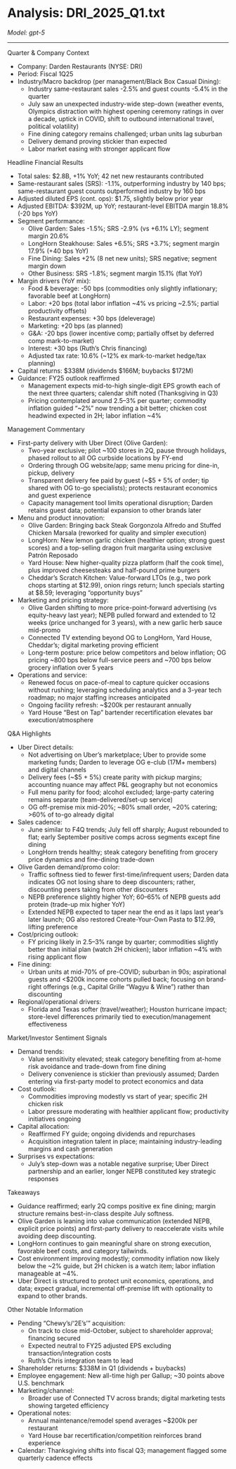 # Analysis: DRI_2025_Q1.txt

*Model: gpt-5*

---

Quarter & Company Context
- Company: Darden Restaurants (NYSE: DRI)
- Period: Fiscal 1Q25
- Industry/Macro backdrop (per management/Black Box Casual Dining):
  - Industry same-restaurant sales -2.5% and guest counts -5.4% in the quarter
  - July saw an unexpected industry-wide step-down (weather events, Olympics distraction with highest opening ceremony ratings in over a decade, uptick in COVID, shift to outbound international travel, political volatility)
  - Fine dining category remains challenged; urban units lag suburban
  - Delivery demand proving stickier than expected
  - Labor market easing with stronger applicant flow

Headline Financial Results
- Total sales: $2.8B, +1% YoY; 42 net new restaurants contributed
- Same-restaurant sales (SRS): -1.1%, outperforming industry by 140 bps; same-restaurant guest counts outperformed industry by 160 bps
- Adjusted diluted EPS (cont. ops): $1.75, slightly below prior year
- Adjusted EBITDA: $392M, up YoY; restaurant-level EBITDA margin 18.8% (-20 bps YoY)
- Segment performance:
  - Olive Garden: Sales -1.5%; SRS -2.9% (vs +6.1% LY); segment margin 20.6%
  - LongHorn Steakhouse: Sales +6.5%; SRS +3.7%; segment margin 17.9% (+40 bps YoY)
  - Fine Dining: Sales +2% (8 net new units); SRS negative; segment margin down
  - Other Business: SRS -1.8%; segment margin 15.1% (flat YoY)
- Margin drivers (YoY mix):
  - Food & beverage: -50 bps (commodities only slightly inflationary; favorable beef at LongHorn)
  - Labor: +20 bps (total labor inflation ~4% vs pricing ~2.5%; partial productivity offsets)
  - Restaurant expenses: +30 bps (deleverage)
  - Marketing: +20 bps (as planned)
  - G&A: -20 bps (lower incentive comp; partially offset by deferred comp mark-to-market)
  - Interest: +30 bps (Ruth’s Chris financing)
  - Adjusted tax rate: 10.6% (~12% ex mark-to-market hedge/tax planning)
- Capital returns: $338M (dividends $166M; buybacks $172M)
- Guidance: FY25 outlook reaffirmed
  - Management expects mid-to-high single-digit EPS growth each of the next three quarters; calendar shift noted (Thanksgiving in Q3)
  - Pricing contemplated around 2.5–3% per quarter; commodity inflation guided “~2%” now trending a bit better; chicken cost headwind expected in 2H; labor inflation ~4%

Management Commentary
- First-party delivery with Uber Direct (Olive Garden):
  - Two-year exclusive; pilot ~100 stores in 2Q, pause through holidays, phased rollout to all OG curbside locations by FY-end
  - Ordering through OG website/app; same menu pricing for dine-in, pickup, delivery
  - Transparent delivery fee paid by guest (~$5 + 5% of order; tip shared with OG to-go specialists); protects restaurant economics and guest experience
  - Capacity management tool limits operational disruption; Darden retains guest data; potential expansion to other brands later
- Menu and product innovation:
  - Olive Garden: Bringing back Steak Gorgonzola Alfredo and Stuffed Chicken Marsala (reworked for quality and simpler execution)
  - LongHorn: New lemon garlic chicken (healthier option; strong guest scores) and a top-selling dragon fruit margarita using exclusive Patrón Reposado
  - Yard House: New higher-quality pizza platform (half the cook time), plus improved cheesesteaks and half-pound prime burgers
  - Cheddar’s Scratch Kitchen: Value-forward LTOs (e.g., two pork chops starting at $12.99), onion rings return; lunch specials starting at $8.59; leveraging “opportunity buys”
- Marketing and pricing strategy:
  - Olive Garden shifting to more price-point-forward advertising (vs equity-heavy last year); NEPB pulled forward and extended to 12 weeks (price unchanged for 3 years), with a new garlic herb sauce mid-promo
  - Connected TV extending beyond OG to LongHorn, Yard House, Cheddar’s; digital marketing proving efficient
  - Long-term posture: price below competitors and below inflation; OG pricing ~800 bps below full-service peers and ~700 bps below grocery inflation over 5 years
- Operations and service:
  - Renewed focus on pace-of-meal to capture quicker occasions without rushing; leveraging scheduling analytics and a 3-year tech roadmap; no major staffing increases anticipated
  - Ongoing facility refresh: ~$200k per restaurant annually
  - Yard House “Best on Tap” bartender recertification elevates bar execution/atmosphere

Q&A Highlights
- Uber Direct details:
  - Not advertising on Uber’s marketplace; Uber to provide some marketing funds; Darden to leverage OG e-club (17M+ members) and digital channels
  - Delivery fees (~$5 + 5%) create parity with pickup margins; accounting nuance may affect P&L geography but not economics
  - Full menu parity for food; alcohol excluded; large-party catering remains separate (team-delivered/set-up service)
  - OG off-premise mix mid-20%; ~80% small order, ~20% catering; >60% of to-go already digital
- Sales cadence:
  - June similar to F4Q trends; July fell off sharply; August rebounded to flat; early September positive comps across segments except fine dining
  - LongHorn trends healthy; steak category benefiting from grocery price dynamics and fine-dining trade-down
- Olive Garden demand/promo color:
  - Traffic softness tied to fewer first-time/infrequent users; Darden data indicates OG not losing share to deep discounters; rather, discounting peers taking from other discounters
  - NEPB preference slightly higher YoY; 60–65% of NEPB guests add protein (trade-up mix higher YoY)
  - Extended NEPB expected to taper near the end as it laps last year’s later launch; OG also restored Create-Your-Own Pasta to $12.99, lifting preference
- Cost/pricing outlook:
  - FY pricing likely in 2.5–3% range by quarter; commodities slightly better than initial plan (watch 2H chicken); labor inflation ~4% with rising applicant flow
- Fine dining:
  - Urban units at mid-70% of pre-COVID; suburban in 90s; aspirational guests and <$200k income cohorts pulled back; focusing on brand-right offerings (e.g., Capital Grille “Wagyu & Wine”) rather than discounting
- Regional/operational drivers:
  - Florida and Texas softer (travel/weather); Houston hurricane impact; store-level differences primarily tied to execution/management effectiveness

Market/Investor Sentiment Signals
- Demand trends:
  - Value sensitivity elevated; steak category benefiting from at-home risk avoidance and trade-down from fine dining
  - Delivery convenience is stickier than previously assumed; Darden entering via first-party model to protect economics and data
- Cost outlook:
  - Commodities improving modestly vs start of year; specific 2H chicken risk
  - Labor pressure moderating with healthier applicant flow; productivity initiatives ongoing
- Capital allocation:
  - Reaffirmed FY guide; ongoing dividends and repurchases
  - Acquisition integration talent in place; maintaining industry-leading margins and cash generation
- Surprises vs expectations:
  - July’s step-down was a notable negative surprise; Uber Direct partnership and an earlier, longer NEPB constituted key strategic responses

Takeaways
- Guidance reaffirmed; early 2Q comps positive ex fine dining; margin structure remains best-in-class despite July softness.
- Olive Garden is leaning into value communication (extended NEPB, explicit price points) and first-party delivery to reaccelerate visits while avoiding deep discounting.
- LongHorn continues to gain meaningful share on strong execution, favorable beef costs, and category tailwinds.
- Cost environment improving modestly; commodity inflation now likely below the ~2% guide, but 2H chicken is a watch item; labor inflation manageable at ~4%.
- Uber Direct is structured to protect unit economics, operations, and data; expect gradual, incremental off-premise lift with optionality to expand to other brands.

Other Notable Information
- Pending “Chewy’s/‘2E’s’” acquisition:
  - On track to close mid-October, subject to shareholder approval; financing secured
  - Expected neutral to FY25 adjusted EPS excluding transaction/integration costs
  - Ruth’s Chris integration team to lead
- Shareholder returns: $338M in Q1 (dividends + buybacks)
- Employee engagement: New all-time high per Gallup; ~30 points above U.S. benchmark
- Marketing/channel:
  - Broader use of Connected TV across brands; digital marketing tests showing targeted efficiency
- Operational notes:
  - Annual maintenance/remodel spend averages ~$200k per restaurant
  - Yard House bar recertification/competition reinforces brand experience
- Calendar: Thanksgiving shifts into fiscal Q3; management flagged some quarterly cadence effects